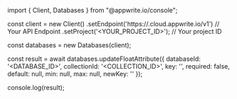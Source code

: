 import { Client, Databases } from "@appwrite.io/console";

const client = new Client()
    .setEndpoint('https://<REGION>.cloud.appwrite.io/v1') // Your API Endpoint
    .setProject('<YOUR_PROJECT_ID>'); // Your project ID

const databases = new Databases(client);

const result = await databases.updateFloatAttribute({
    databaseId: '<DATABASE_ID>',
    collectionId: '<COLLECTION_ID>',
    key: '',
    required: false,
    default: null,
    min: null,
    max: null,
    newKey: ''
});

console.log(result);
